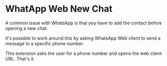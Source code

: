 # WhatApp Web New Chat

A common issue with WhatsApp is that you have to add the contact before opening a new chat.

It's possible to work around this by asking WhatsApp Web client to send a message to a specific phone number.

This extension asks the user for a phone number and opens the web client URL. That's it.
